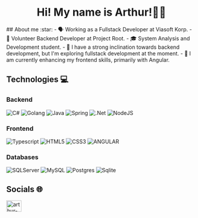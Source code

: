 <h1 align="center">Hi! My name is Arthur!👋🏾</h1>
## About me :star:
- 🗣️ Working as a Fullstack Developer at Viasoft Korp.
- 🌳 Volunteer Backend Developer at Project Root.
- 🎓 System Analysis and Development student.
- 👀 I have a strong inclination towards backend development, but I'm exploring fullstack development at the moment.
- 🌱 I am currently enhancing my frontend skills, primarily with Angular.

## Technologies 💻
### Backend
![C#](https://img.shields.io/badge/c%23-5C2D91?style=for-the-badge&logo=c-sharp&logoColor=white)
![Golang](https://img.shields.io/badge/Go-%2300ADD8.svg?style=for-the-badge&logo=go&logoColor=white)
![Java](https://img.shields.io/badge/java-%23ED8B00.svg?style=for-the-badge&logo=java&logoColor=white)
![Spring](https://img.shields.io/badge/spring-%236DB33F.svg?style=for-the-badge&logo=spring&logoColor=white)
![.Net](https://img.shields.io/badge/.NET-5C2D91?style=for-the-badge&logo=.net&logoColor=white)
![NodeJS](https://img.shields.io/badge/node.js-6DA55F?style=for-the-badge&logo=node.js&logoColor=white)

### Frontend
![Typescript](https://img.shields.io/badge/typescript%20-%23007ACC.svg?&style=for-the-badge&logo=typescript&logoColor=white)
![HTML5](https://img.shields.io/badge/html5-%23E34F26.svg?style=for-the-badge&logo=html5&logoColor=white)
![CSS3](https://img.shields.io/badge/css3-%231572B6.svg?style=for-the-badge&logo=css3&logoColor=white)
![ANGULAR](https://img.shields.io/badge/angular-CC2927.svg?style=for-the-badge&logo=angular&logoColor=white)

### Databases
![SQLServer](https://img.shields.io/badge/SQL%20Server-5C2D91?style=for-the-badge&logo=microsoft%20sql%20server&logoColor=white)
![MySQL](https://img.shields.io/badge/mysql-%2300f.svg?style=for-the-badge&logo=mysql&logoColor=white)
![Postgres](https://img.shields.io/badge/postgres-%23316192.svg?style=for-the-badge&logo=postgresql&logoColor=white)
![Sqlite](https://img.shields.io/badge/sqlite-%2307405e.svg?&style=for-the-badge&logo=sqlite&logoColor=white)

## Socials 🌐
<p align="left">
  <a href="https://linkedin.com/in/arthur-amorim-bs" target="_blank"><img align="center" src="https://raw.githubusercontent.com/rahuldkjain/github-profile-readme-generator/master/src/images/icons/Social/linked-in-alt.svg" alt="arthur-amorim-bs" height="30" width="40" /></a>
